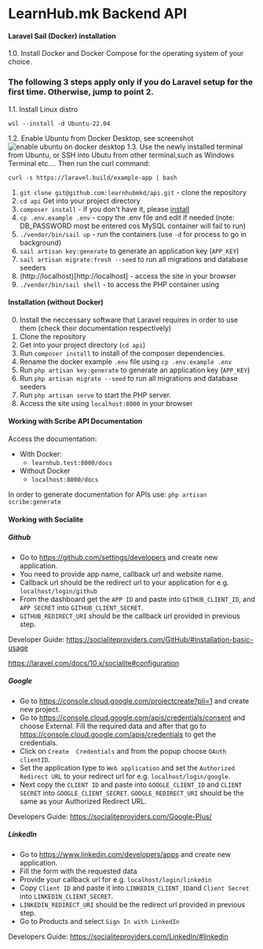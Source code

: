 # LearnHub.mk Backend API

#### Laravel Sail (Docker) installation
1.0. Install Docker and Docker Compose for the operating system of your choice.
### The following 3 steps apply only if you do Laravel setup for the first time. Otherwise, jump to point 2.
  1.1. Install Linux distro
    
    wsl --install -d Ubuntu-22.04
        
  1.2. Enable Ubuntu from Docker Desktop, see screenshot
  ![enable ubuntu on docker desktop](https://i.postimg.cc/vYZRKKfL/docker-desktop-ubuntu-enable.jpg)
  1.3. Use the newly installed terminal from Ubuntu, or SSH into Ubutu from other terminal,such as Windows Terminal etc....
   Then run the curl command:

    curl -s https://laravel.build/example-app | bash

1. `git clone git@github.com:learnhubmkd/api.git` - clone the repository
1. `cd api` Get into your project directory 
1. `composer install` - if you don't have it, please [install](https://getcomposer.org/)
1. `cp .env.example .env` - copy the .env file and edit if needed (note: DB_PASSWORD most be entered cos MySQL container will fail to run)
1. `./vendor/bin/sail up` - run the containers (use `-d` for process to go in background)
1. `sail artisan key:generate` to generate an application key (`APP_KEY`)
1. `sail artisan migrate:fresh --seed` to run all migrations and database seeders 
1. (http://localhost)[http://localhost] - access the site in your browser
1. `./vendor/bin/sail shell` - to access the PHP container using

#### Installation (without Docker)
0. Install the neccessary software that Laravel requires in order to use them (check their documentation respectively)
1. Clone the repository
2. Get into your project directory (`cd api`)
3. Run `composer install` to install of the composer dependencies.
4. Rename the docker example `.env` file using `cp .env.example .env`
5. Run `php artisan key:generate` to generate an application key (`APP_KEY`)
6. Run `php artisan migrate --seed` to run all migrations and database seeders
7. Run `php artisan serve` to start the PHP server.
8. Access the site using `localhost:8000` in your browser


#### Working with Scribe API Documentation

Access the documentation:

- With Docker:
  - `learnhub.test:8000/docs`
- Without Docker
  - `localhost:8000/docs`

In order to generate documentation for APIs use: `php artisan scribe:generate`

#### Working with Socialite 

##### Github

- Go to https://github.com/settings/developers and create new application. 
- You need to provide app name, callback url and website name. 
- Callback url should be the redirect url to your application for e.g. `localhost/login/github`
- From the dashboard get the `APP ID` and paste into `GITHUB_CLIENT_ID`, and `APP SECRET` into `GITHUB_CLIENT_SECRET`. 
- `GITHUB_REDIRECT_URI` should be the callback url provided in previous step. 

Developer Guide:
https://socialiteproviders.com/GitHub/#installation-basic-usage

https://laravel.com/docs/10.x/socialite#configuration

##### Google

- Go to https://console.cloud.google.com/projectcreate?pli=1 and create new project. 
- Go to  https://console.cloud.google.com/apis/credentials/consent and choose External. Fill the required data and 
after that go to https://console.cloud.google.com/apis/credentials to get the credentials. 
- Click on `Create 
Credentials` and from the popup choose `OAuth clientID`. 
- Set the application type to `Web application` and set the 
`Authorized Redirect URL` to your redirect url for e.g. `localhost/login/google`. 
- Next copy the `CLIENT ID` and 
paste into `GOOGLE_CLIENT_ID` and `CLIENT SECRET` into `GOOGLE_CLIENT_SECRET`. `GOOGLE_REDIRECT_URI` should be the 
same as your Authorized Redirect URL. 

Developers Guide:
https://socialiteproviders.com/Google-Plus/

##### LinkedIn

- Go to https://www.linkedin.com/developers/apps and create new application.
- Fill the form with the requested data
- Provide your callback url for e.g. `localhost/login/linkedin`
- Copy `Client ID` and paste it into `LINKEDIN_CLIENT_ID`and `Client Secret` into `LINKEDIN_CLIENT_SECRET`.
- `LINKEDIN_REDIRECT_URI` should be the redirect url provided in previous step.
- Go to Products and select `Sign In with LinkedIn`

Developers Guide:
https://socialiteproviders.com/LinkedIn/#linkedin


